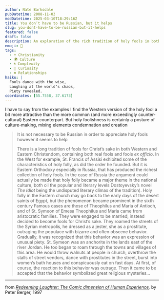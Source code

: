 ```yaml
---
author: Nate Barksdale
pubDatetime: 2008-11-03
modDatetime: 2025-03-10T18:29:16Z
title: You don’t have to be Russian, but it helps
slug: you-dont-have-to-be-russian-but-it-helps
featured: false
draft: false
description: An exploration of the rich tradition of holy fools in both Western and Eastern Christianity, particularly highlighting the unique manifestations in Russia.
emoji: 🤪
tags:
  - ✝️ Christianity
  - 🌍 Culture
  - 🌀 Complexity
  - 🤔 Curiosity
  - ❤️ Relationships
haiku: |
  Fools dance with the wise,  
  Laughing at the world’s chaos,  
  Piety revealed.
coordinates: [55.7558, 37.6173]
---
```


I have to say from the examples I find the Western version of the holy fool a bit more attractive than the more common (and more exceedingly counter-cultural) Eastern counterpart. But holy foolishness is certainly a posture of culture-making, mixing elements condemnation and creation

> It is not necessary to be Russian in order to appreciate holy fools however it seems to help
>
> There is a long tradition of fools for Christ’s sake in both Western and Eastern Christendom, containing both real fools and fools _ex officio_. In the West for example, St. Francis of Assisi exhibited some of the characteristics of holy folly, as did the order he founded. But it is Eastern Orthodoxy especially in Russia, that has produced the richest collection of holy fools. In the case of Russia the argument could actually be made that holy folly became a major theme in the national culture, both oil the popular and literary levels Dostoyevsky’s novel _The Idiot_ being the undisputed literary climax of the tradition). Holy folly in the Eastern church may go back to the early days of the desert saints of Egypt, but the phenomenon became prominent in the sixth century Famous cases are those of Theophilus and Maria of Antioch, and of St. Symeon of Emesa Theophilus and Maria came from aristocratic families. They were engaged to be married, instead decided to become fools for Christ’s sake. They roamed the streets of the Syrian metropolis, he dressed as a jester, she as a prostitute, outraging the populace with bizarre and often obscene behavior. Gradually, it was recognized that this behavior was an expression of unusual piety. St. Symeon was an anchorite in the lands east of the river Jordan. He too began to roam through the towns and villages of this area. He would throw walnuts at people in church, overthrow the stalls of street vendors, dance with prostitutes in the street, burst into women’s bath houses and conspicuously eat on fast days. At first, of course, the reaction to this behavior was outrage. Then it came to be accepted that the behavior symbolized great religious mysteries…

---

from _[Redeeming Laughter: The Comic dimension of Human Experience](http://books.google.com/books?id=3bzB9Qk9emIC&printsec=frontcover&dq=peter+berger&as_brr=3&ei=DXQPSeO8B46KswPAl-HADg#PPA190,M1),_ by Peter Berger, 1997
